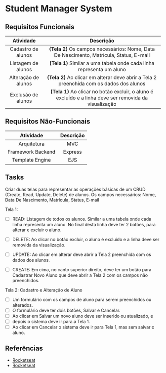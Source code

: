 # Student Manager System

## **Requisitos Funcionais**

|      Atividade      |                                                Descrição                                                |
| :-----------------: | :-----------------------------------------------------------------------------------------------------: |
| Cadastro de alunos  |         **(Tela 2)** Os campos necessários: Nome, Data De Nascimento, Matrícula, Status, E-mail         |
| Listagem de alunos  |                  **(Tela 1)** Similar a uma tabela onde cada linha representa um aluno                  |
| Alteração de alunos |        **(Tela 2)** Ao clicar em alterar deve abrir a Tela 2 preenchida com os dados dos alunos         |
| Exclusão de alunos  | **(Tela 1)** Ao clicar no botão excluir, o aluno é excluído e a linha deve ser removida da visualização |

## **Requisitos Não-Funcionais**

|     Atividade     | Descrição |
| :---------------: | :-------: |
|    Arquitetura    |    MVC    |
| Framework Backend |  Express  |
|  Template Engine  |    EJS    |

## **Tasks**

Criar duas telas para representar as operações básicas de um CRUD (Create, Read, Update, Delete) de alunos.
Os campos necessários: Nome, Data De Nascimento, Matrícula, Status, E-mail

Tela 1:

-   [ ] READ: Listagem de todos os alunos. Similar a uma tabela onde cada linha representa um aluno.
        No final desta linha deve ter 2 botões, para alterar e excluir o aluno.

-   [ ] DELETE: Ao clicar no botão excluir, o aluno é excluído e a linha deve ser removida da visualização.

-   [ ] UPDATE: Ao clicar em alterar deve abrir a Tela 2 preenchida com os dados dos alunos.

-   [ ] CREATE: Em cima, no canto superior direito, deve ter um botão para Cadastrar Novo Aluno que deve abrir a Tela 2 com os campos não preenchidos.

Tela 2: Cadastro e Alteração de Aluno

-   [ ] Um formulário com os campos de aluno para serem preenchidos ou alterados.
-   [ ] O formulário deve ter dois botões, Salvar e Cancelar.
-   [ ] Ao clicar em Salvar um novo aluno deve ser inserido ou atualizado, e
-   [ ] depois o sistema deve ir para a Tela 1.
-   [ ] Ao clicar em Cancelar o sistema deve ir para Tela 1, mas sem salvar o aluno.

## Referências

-   [Rocketseat](https://www.youtube.com/watch?v=mxiRCcnsKDw)
-   [Rocketseat](https://www.youtube.com/watch?v=0mYq5LrQN1s)

